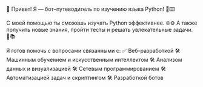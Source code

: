 👋 Привет! Я — бот–путеводитель по изучению языка Python! 🐍⌨️

С моей помощью ты сможешь изучать Python эффективнее. 🌐⚙️ А также получить новые знания, пройти тесты и решать увлекательные задачи. 🚀📚

Я готов помочь с вопросами связанными с:
✅ Веб-разработкой
🛠 Машинным обучением и искусственным интеллектом
🛠 Анализом данных и визуализацией
🛠 Сетевым программированием
🛠 Автоматизацией задач и скриптингом
🛠 Разработкой ботов